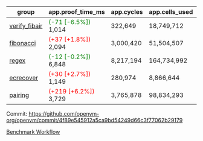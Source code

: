 | group | app.proof_time_ms | app.cycles | app.cells_used | leaf.proof_time_ms | leaf.cycles | leaf.cells_used |
| -- | -- | -- | -- | -- | -- | -- |
| [verify_fibair](https://github.com/openvm-org/openvm/blob/benchmark-results/benchmarks-pr/1934/verify_fibair-4f89e545912a5ca9bd54249d66c3f77062b29179.md) |<span style='color: green'>(-71 [-6.5%])</span> 1,014 |  322,649 |  18,749,712 |- | - | - |
| [fibonacci](https://github.com/openvm-org/openvm/blob/benchmark-results/benchmarks-pr/1934/fibonacci-4f89e545912a5ca9bd54249d66c3f77062b29179.md) |<span style='color: red'>(+37 [+1.8%])</span> 2,094 |  3,000,420 |  51,504,507 |- | - | - |
| [regex](https://github.com/openvm-org/openvm/blob/benchmark-results/benchmarks-pr/1934/regex-4f89e545912a5ca9bd54249d66c3f77062b29179.md) |<span style='color: green'>(-12 [-0.2%])</span> 6,848 |  8,217,194 |  164,734,992 |- | - | - |
| [ecrecover](https://github.com/openvm-org/openvm/blob/benchmark-results/benchmarks-pr/1934/ecrecover-4f89e545912a5ca9bd54249d66c3f77062b29179.md) |<span style='color: red'>(+30 [+2.7%])</span> 1,149 |  280,974 |  8,866,644 |- | - | - |
| [pairing](https://github.com/openvm-org/openvm/blob/benchmark-results/benchmarks-pr/1934/pairing-4f89e545912a5ca9bd54249d66c3f77062b29179.md) |<span style='color: red'>(+219 [+6.2%])</span> 3,729 |  3,765,878 |  98,834,293 |- | - | - |


Commit: https://github.com/openvm-org/openvm/commit/4f89e545912a5ca9bd54249d66c3f77062b29179

[Benchmark Workflow](https://github.com/openvm-org/openvm/actions/runs/16841132939)
